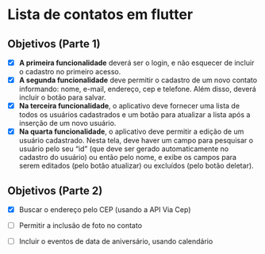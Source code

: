 # Lista de contatos em flutter

## Objetivos (Parte 1)
 - [x] **A primeira funcionalidade** deverá ser o login, e não esquecer de incluir o cadastro no primeiro acesso.
 - [x] **A segunda funcionalidade** deve permitir o cadastro de um novo contato informando: nome, e-mail, endereço, cep e telefone. Além disso, deverá incluir o botão para salvar.
 - [x] **Na terceira funcionalidade**, o aplicativo deve fornecer uma lista de todos os usuários cadastrados e um botão para atualizar a lista após a inserção de um novo usuário.
 - [x] **Na quarta funcionalidade**, o aplicativo deve permitir a edição de um usuário cadastrado. Nesta tela, deve haver um campo para pesquisar o usuário pelo seu “id” (que deve ser gerado automaticamente no cadastro do usuário) ou então pelo nome, e exibe os campos para serem editados (pelo botão atualizar) ou excluídos (pelo botão deletar).
 
 ## Objetivos (Parte 2)
 
 - [x] Buscar o endereço pelo CEP (usando a API Via Cep)
 - [ ] Permitir a inclusão de foto no contato
 - [ ] Incluir o eventos de data de aniversário, usando calendário

    

